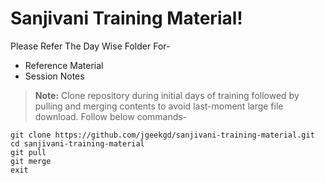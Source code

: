 # Sanjivani Training Material!

Please Refer The Day Wise  Folder For-
- Reference Material 
- Session Notes

> **Note:** 
> Clone repository during initial days of training followed by pulling and merging contents to avoid last-moment large file download.
Follow below commands-
``` batch
git clone https://github.com/jgeekgd/sanjivani-training-material.git
cd sanjivani-training-material
git pull
git merge
exit
